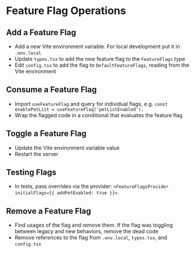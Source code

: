 # Feature Flag Operations

## Add a Feature Flag

- Add a new Vite environment variable. For local development put it in `.env.local`
- Update `types.tsx` to add the new feature flag to the `FeatureFlags` type
- Edit `config.tsx` to add the flag to `DefaultFeatureFlags`, reading from the Vite environment

## Consume a Feature Flag

- Import `useFeatureFlag` and query for individual flags, e.g. `const enablePetList = useFeatureFlag('petListEnabled');`
- Wrap the flagged code in a conditional that evaluates the feature flag

## Toggle a Feature Flag

- Update the Vite environment variable value
- Restart the server

## Testing Flags

- In tests, pass overrides via the provider: `<FeatureFlagsProvider initialFlags={{ addPetEnabled: true }}>`.

## Remove a Feature Flag

- Find usages of the flag and remove them. If the flag was toggling between legacy and new behaviors, remove the dead code
- Remove references to the flag from `.env.local`, `types.tsx`, and `config.tsx`
